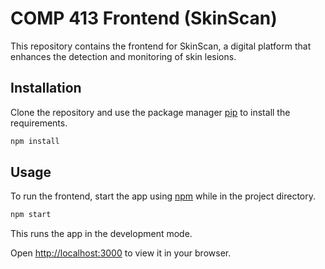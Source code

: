 # COMP 413 Frontend (SkinScan)

This repository contains the frontend for SkinScan, a digital platform that enhances the detection and monitoring of skin lesions.

## Installation

Clone the repository and use the package manager [pip](https://pip.pypa.io/en/stable/) to install the requirements.

```bash
npm install
```

## Usage
To run the frontend, start the app using [npm](https://www.npmjs.com/) while in the project directory.
```bash
npm start
```
This runs the app in the development mode.

Open [http://localhost:3000](http://localhost:3000) to view it in your browser.